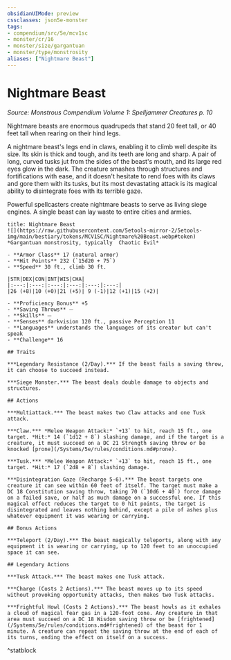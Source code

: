 ```yaml
---
obsidianUIMode: preview
cssclasses: json5e-monster
tags:
- compendium/src/5e/mcv1sc
- monster/cr/16
- monster/size/gargantuan
- monster/type/monstrosity
aliases: ["Nightmare Beast"]
---
```

# Nightmare Beast
*Source: Monstrous Compendium Volume 1: Spelljammer Creatures p. 10*  

Nightmare beasts are enormous quadrupeds that stand 20 feet tall, or 40 feet tall when rearing on their hind legs.

A nightmare beast's legs end in claws, enabling it to climb well despite its size. Its skin is thick and tough, and its teeth are long and sharp. A pair of long, curved tusks jut from the sides of the beast's mouth, and its large red eyes glow in the dark. The creature smashes through structures and fortifications with ease, and it doesn't hesitate to rend foes with its claws and gore them with its tusks, but its most devastating attack is its magical ability to disintegrate foes with its terrible gaze.

Powerful spellcasters create nightmare beasts to serve as living siege engines. A single beast can lay waste to entire cities and armies.

```ad-statblock
title: Nightmare Beast
![](https://raw.githubusercontent.com/5etools-mirror-2/5etools-img/main/bestiary/tokens/MCV1SC/Nightmare%20Beast.webp#token)
*Gargantuan monstrosity, typically  Chaotic Evil*

- **Armor Class** 17 (natural armor)
- **Hit Points** 232 (`15d20 + 75`)
- **Speed** 30 ft., climb 30 ft.

|STR|DEX|CON|INT|WIS|CHA|
|:---:|:---:|:---:|:---:|:---:|:---:|
|26 (+8)|10 (+0)|21 (+5)| 9 (-1)|12 (+1)|15 (+2)|

- **Proficiency Bonus** +5
- **Saving Throws** ⏤
- **Skills** ⏤
- **Senses** darkvision 120 ft., passive Perception 11
- **Languages** understands the languages of its creator but can't speak
- **Challenge** 16

## Traits

***Legendary Resistance (2/Day).*** If the beast fails a saving throw, it can choose to succeed instead.

***Siege Monster.*** The beast deals double damage to objects and structures.

## Actions

***Multiattack.*** The beast makes two Claw attacks and one Tusk attack.

***Claw.*** *Melee Weapon Attack:* `+13` to hit, reach 15 ft., one target. *Hit:* 14 (`1d12 + 8`) slashing damage, and if the target is a creature, it must succeed on a DC 21 Strength saving throw or be knocked [prone](/Systems/5e/rules/conditions.md#prone).

***Tusk.*** *Melee Weapon Attack:* `+13` to hit, reach 15 ft., one target. *Hit:* 17 (`2d8 + 8`) slashing damage.

***Disintegration Gaze (Recharge 5-6).*** The beast targets one creature it can see within 60 feet of itself. The target must make a DC 18 Constitution saving throw, taking 70 (`10d6 + 40`) force damage on a failed save, or half as much damage on a successful one. If this magical effect reduces the target to 0 hit points, the target is disintegrated and leaves nothing behind, except a pile of ashes plus whatever equipment it was wearing or carrying.

## Bonus Actions

***Teleport (2/Day).*** The beast magically teleports, along with any equipment it is wearing or carrying, up to 120 feet to an unoccupied space it can see.

## Legendary Actions

***Tusk Attack.*** The beast makes one Tusk attack.

***Charge (Costs 2 Actions).*** The beast moves up to its speed without provoking opportunity attacks, then makes two Tusk attacks.

***Frightful Howl (Costs 2 Actions).*** The beast howls as it exhales a cloud of magical fear gas in a 120-foot cone. Any creature in that area must succeed on a DC 18 Wisdom saving throw or be [frightened](/Systems/5e/rules/conditions.md#frightened) of the beast for 1 minute. A creature can repeat the saving throw at the end of each of its turns, ending the effect on itself on a success.
```
^statblock